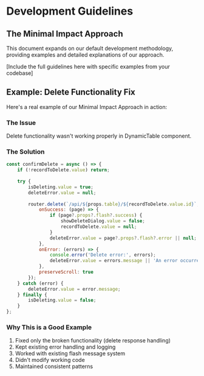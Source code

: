 # Development Guidelines

## The Minimal Impact Approach

This document expands on our default development methodology, providing examples and detailed explanations of our approach.

[Include the full guidelines here with specific examples from your codebase]

## Example: Delete Functionality Fix

Here's a real example of our Minimal Impact Approach in action:

### The Issue
Delete functionality wasn't working properly in DynamicTable component.

### The Solution
```javascript
const confirmDelete = async () => {
    if (!recordToDelete.value) return;
    
    try {
        isDeleting.value = true;
        deleteError.value = null;
        
        router.delete(`/api/${props.table}/${recordToDelete.value.id}`, {
            onSuccess: (page) => {
                if (page?.props?.flash?.success) {
                    showDeleteDialog.value = false;
                    recordToDelete.value = null;
                }
                deleteError.value = page?.props?.flash?.error || null;
            },
            onError: (errors) => {
                console.error('Delete error:', errors);
                deleteError.value = errors.message || 'An error occurred while deleting';
            },
            preserveScroll: true
        });
    } catch (error) {
        deleteError.value = error.message;
    } finally {
        isDeleting.value = false;
    }
};
```

### Why This is a Good Example
1. Fixed only the broken functionality (delete response handling)
2. Kept existing error handling and logging
3. Worked with existing flash message system
4. Didn't modify working code
5. Maintained consistent patterns 